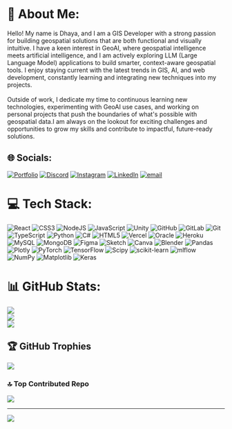 # 💫 About Me:
Hello! My name is Dhaya, and I am a GIS Developer with a strong passion for building geospatial solutions that are both functional and visually intuitive. I have a keen interest in GeoAI, where geospatial intelligence meets artificial intelligence, and I am actively exploring LLM (Large Language Model) applications to build smarter, context-aware geospatial tools. I enjoy staying current with the latest trends in GIS, AI, and web development, constantly learning and integrating new techniques into my projects.<br><br>Outside of work, I dedicate my time to continuous learning new technologies, experimenting with GeoAI use cases, and working on personal projects that push the boundaries of what's possible with geospatial data.I am always on the lookout for exciting challenges and opportunities to grow my skills and contribute to impactful, future-ready solutions.


## 🌐 Socials:
[![Portfolio](https://img.shields.io/badge/Portfolio-%23000000.svg?style=for-the-badge&logo=vercel&logoColor=white)](https://dhaya-portfolio.vercel.app) 
[![Discord](https://img.shields.io/badge/Discord-%237289DA.svg?logo=discord&logoColor=white)](https://discord.gg/https://discord.gg/nEtn4uDT) [![Instagram](https://img.shields.io/badge/Instagram-%23E4405F.svg?logo=Instagram&logoColor=white)](https://instagram.com/Dhaya_2210) [![LinkedIn](https://img.shields.io/badge/LinkedIn-%230077B5.svg?logo=linkedin&logoColor=white)](https://linkedin.com/in/dhaya2210) [![email](https://img.shields.io/badge/Email-D14836?logo=gmail&logoColor=white)](mailto:dhayathamarai@gmail.com) 

# 💻 Tech Stack:
![React](https://img.shields.io/badge/react-%2320232a.svg?style=for-the-badge&logo=react&logoColor=%2361DAFB) ![CSS3](https://img.shields.io/badge/css3-%231572B6.svg?style=for-the-badge&logo=css3&logoColor=white) ![NodeJS](https://img.shields.io/badge/node.js-6DA55F?style=for-the-badge&logo=node.js&logoColor=white) ![JavaScript](https://img.shields.io/badge/javascript-%23323330.svg?style=for-the-badge&logo=javascript&logoColor=%23F7DF1E) ![Unity](https://img.shields.io/badge/unity-%23000000.svg?style=for-the-badge&logo=unity&logoColor=white) ![GitHub](https://img.shields.io/badge/github-%23121011.svg?style=for-the-badge&logo=github&logoColor=white) ![GitLab](https://img.shields.io/badge/gitlab-%23181717.svg?style=for-the-badge&logo=gitlab&logoColor=white) ![Git](https://img.shields.io/badge/git-%23F05033.svg?style=for-the-badge&logo=git&logoColor=white) ![TypeScript](https://img.shields.io/badge/typescript-%23007ACC.svg?style=for-the-badge&logo=typescript&logoColor=white) ![Python](https://img.shields.io/badge/python-3670A0?style=for-the-badge&logo=python&logoColor=ffdd54) ![C#](https://img.shields.io/badge/c%23-%23239120.svg?style=for-the-badge&logo=csharp&logoColor=white) ![HTML5](https://img.shields.io/badge/html5-%23E34F26.svg?style=for-the-badge&logo=html5&logoColor=white) ![Vercel](https://img.shields.io/badge/vercel-%23000000.svg?style=for-the-badge&logo=vercel&logoColor=white) ![Oracle](https://img.shields.io/badge/Oracle-F80000?style=for-the-badge&logo=oracle&logoColor=white) ![Heroku](https://img.shields.io/badge/heroku-%23430098.svg?style=for-the-badge&logo=heroku&logoColor=white) ![MySQL](https://img.shields.io/badge/mysql-4479A1.svg?style=for-the-badge&logo=mysql&logoColor=white) ![MongoDB](https://img.shields.io/badge/MongoDB-%234ea94b.svg?style=for-the-badge&logo=mongodb&logoColor=white) ![Figma](https://img.shields.io/badge/figma-%23F24E1E.svg?style=for-the-badge&logo=figma&logoColor=white) ![Sketch](https://img.shields.io/badge/Sketch-FFB387?style=for-the-badge&logo=sketch&logoColor=black) ![Canva](https://img.shields.io/badge/Canva-%2300C4CC.svg?style=for-the-badge&logo=Canva&logoColor=white) ![Blender](https://img.shields.io/badge/blender-%23F5792A.svg?style=for-the-badge&logo=blender&logoColor=white) ![Pandas](https://img.shields.io/badge/pandas-%23150458.svg?style=for-the-badge&logo=pandas&logoColor=white) ![Plotly](https://img.shields.io/badge/Plotly-%233F4F75.svg?style=for-the-badge&logo=plotly&logoColor=white) ![PyTorch](https://img.shields.io/badge/PyTorch-%23EE4C2C.svg?style=for-the-badge&logo=PyTorch&logoColor=white) ![TensorFlow](https://img.shields.io/badge/TensorFlow-%23FF6F00.svg?style=for-the-badge&logo=TensorFlow&logoColor=white) ![Scipy](https://img.shields.io/badge/SciPy-%230C55A5.svg?style=for-the-badge&logo=scipy&logoColor=%white) ![scikit-learn](https://img.shields.io/badge/scikit--learn-%23F7931E.svg?style=for-the-badge&logo=scikit-learn&logoColor=white) ![mlflow](https://img.shields.io/badge/mlflow-%23d9ead3.svg?style=for-the-badge&logo=numpy&logoColor=blue) ![NumPy](https://img.shields.io/badge/numpy-%23013243.svg?style=for-the-badge&logo=numpy&logoColor=white) ![Matplotlib](https://img.shields.io/badge/Matplotlib-%23ffffff.svg?style=for-the-badge&logo=Matplotlib&logoColor=black) ![Keras](https://img.shields.io/badge/Keras-%23D00000.svg?style=for-the-badge&logo=Keras&logoColor=white)
# 📊 GitHub Stats:
![](https://github-readme-stats.vercel.app/api?username=DHAYA22&theme=blue_navy&hide_border=false&include_all_commits=true&count_private=true)<br/>
![](https://nirzak-streak-stats.vercel.app/?user=DHAYA22&theme=blue_navy&hide_border=false)<br/>
![](https://github-readme-stats.vercel.app/api/top-langs/?username=DHAYA22&theme=blue_navy&hide_border=false&include_all_commits=true&count_private=true&layout=compact)

## 🏆 GitHub Trophies
![](https://github-profile-trophy.vercel.app/?username=DHAYA22&theme=blue_navy&no-frame=false&no-bg=true&margin-w=4)

### 🔝 Top Contributed Repo
![](https://github-contributor-stats.vercel.app/api?username=DHAYA22&limit=5&theme=dark&combine_all_yearly_contributions=true)

---
[![](https://visitcount.itsvg.in/api?id=DHAYA22&icon=0&color=0)](https://visitcount.itsvg.in)

<!-- Proudly created with GPRM ( https://gprm.itsvg.in ) -->
